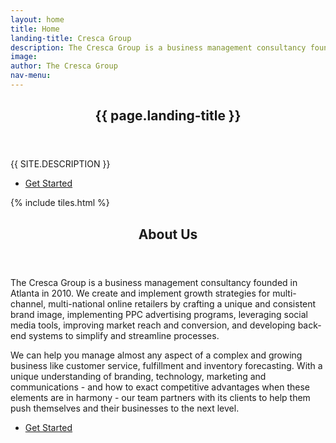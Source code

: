 ```yaml
---
layout: home
title: Home
landing-title: Cresca Group
description: The Cresca Group is a business management consultancy founded in Atlanta in 2010. We create and implement growth strategies for multi-channel, multi-national online retailers by crafting a unique and consistent brand image, implementing PPC advertising programs, leveraging social media tools, improving market reach and conversion, and developing back-end systems to simplify and streamline processes. 
image: 
author: The Cresca Group
nav-menu: 
---
```


<!-- Banner -->
<section id="banner" class="major">
	<div class="inner">
		<header class="major">
			<h1>{{ page.landing-title }}</h1>
		</header>
		<div class="content">
			<p style="text-transform: uppercase;">{{ site.description }}</p>
			<ul class="actions">
				<li><a href="#one" class="button next scrolly">Get Started</a></li>
			</ul>
		</div>
	</div>
</section>

<!-- Main -->
<div id="main">

<!-- One -->
{% include tiles.html %}

<!-- Two -->
<section id="two">
	<div class="inner">
		<header class="major">
			<h2>About Us</h2>
		</header>
		<p> The Cresca Group is a business management consultancy founded in Atlanta in 2010. We create and implement growth strategies for multi-channel, multi-national online retailers by crafting a unique and consistent brand image, implementing PPC advertising programs, leveraging social media tools, improving market reach and conversion, and developing back-end systems to simplify and streamline processes.</p><p>We can help you manage almost any aspect of a complex and growing business like customer service, fulfillment and inventory forecasting. With a unique understanding of branding, technology, marketing and communications - and how to exact competitive advantages when these elements are in harmony - our team partners with its clients to help them push themselves and their businesses to the next level.</p>
		<ul class="actions">
			<li><a href="landing.html" class="button next">Get Started</a></li>
		</ul>
	</div>
</section>

</div>

